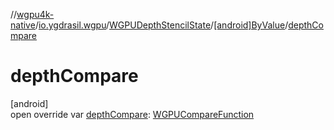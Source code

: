 //[wgpu4k-native](../../../../index.md)/[io.ygdrasil.wgpu](../../index.md)/[WGPUDepthStencilState](../index.md)/[[android]ByValue](index.md)/[depthCompare](depth-compare.md)

# depthCompare

[android]\
open override var [depthCompare](depth-compare.md): [WGPUCompareFunction](../../-w-g-p-u-compare-function/index.md)